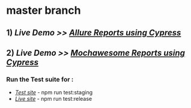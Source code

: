 # master branch

## 1) _Live Demo >> [Allure Reports using Cypress](https://vrt.yssofindia.org/e2e/py-e2e-preview-links/allure-reports/#)_

## 2) _Live Demo >> [Mochawesome Reports using Cypress](https://vrt.yssofindia.org/e2e/py-e2e-preview-links/cypress/reports/html/index.html)_
  
### Run the Test suite for :  
- _[Test site](https://test.yssofindia.org/)_ - npm run test:staging
-  _[Live site](https://yssofindia.org/)_ - npm run test:release
